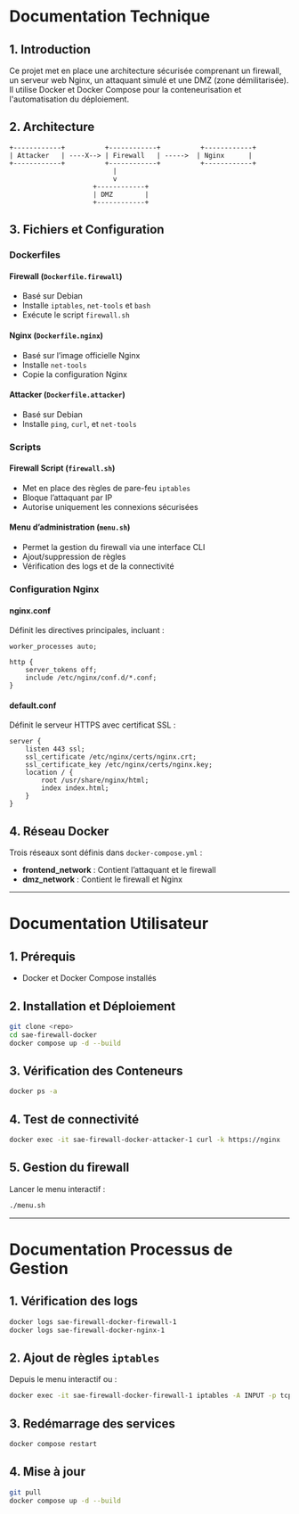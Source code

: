 # Documentation Technique

## 1. Introduction
Ce projet met en place une architecture sécurisée comprenant un firewall, un serveur web Nginx, un attaquant simulé et une DMZ (zone démilitarisée). Il utilise Docker et Docker Compose pour la conteneurisation et l'automatisation du déploiement.

## 2. Architecture
```
+------------+          +------------+          +------------+
| Attacker   | ----X--> | Firewall   | ----->  | Nginx      |
+------------+          +------------+          +------------+
                          |
                          v
                     +------------+
                     | DMZ        |
                     +------------+
```


## 3. Fichiers et Configuration

### **Dockerfiles**

#### **Firewall** (`Dockerfile.firewall`)
- Basé sur Debian
- Installe `iptables`, `net-tools` et `bash`
- Exécute le script `firewall.sh`

#### **Nginx** (`Dockerfile.nginx`)
- Basé sur l’image officielle Nginx
- Installe `net-tools`
- Copie la configuration Nginx

#### **Attacker** (`Dockerfile.attacker`)
- Basé sur Debian
- Installe `ping`, `curl`, et `net-tools`

### **Scripts**

#### **Firewall Script** (`firewall.sh`)
- Met en place des règles de pare-feu `iptables`
- Bloque l’attaquant par IP
- Autorise uniquement les connexions sécurisées

#### **Menu d’administration** (`menu.sh`)
- Permet la gestion du firewall via une interface CLI
- Ajout/suppression de règles
- Vérification des logs et de la connectivité

### **Configuration Nginx**

#### **nginx.conf**
Définit les directives principales, incluant :
```nginx
worker_processes auto;

http {
    server_tokens off;
    include /etc/nginx/conf.d/*.conf;
}
```

#### **default.conf**
Définit le serveur HTTPS avec certificat SSL :
```nginx
server {
    listen 443 ssl;
    ssl_certificate /etc/nginx/certs/nginx.crt;
    ssl_certificate_key /etc/nginx/certs/nginx.key;
    location / {
        root /usr/share/nginx/html;
        index index.html;
    }
}
```

## 4. Réseau Docker
Trois réseaux sont définis dans `docker-compose.yml` :
- **frontend_network** : Contient l’attaquant et le firewall
- **dmz_network** : Contient le firewall et Nginx

---

# Documentation Utilisateur

## 1. Prérequis
- Docker et Docker Compose installés

## 2. Installation et Déploiement
```sh
git clone <repo>
cd sae-firewall-docker
docker compose up -d --build
```

## 3. Vérification des Conteneurs
```sh
docker ps -a
```

## 4. Test de connectivité
```sh
docker exec -it sae-firewall-docker-attacker-1 curl -k https://nginx
```

## 5. Gestion du firewall
Lancer le menu interactif :
```sh
./menu.sh
```

---

# Documentation Processus de Gestion

## 1. Vérification des logs
```sh
docker logs sae-firewall-docker-firewall-1
docker logs sae-firewall-docker-nginx-1
```

## 2. Ajout de règles `iptables`
Depuis le menu interactif ou :
```sh
docker exec -it sae-firewall-docker-firewall-1 iptables -A INPUT -p tcp --dport 8080 -j ACCEPT
```

## 3. Redémarrage des services
```sh
docker compose restart
```

## 4. Mise à jour
```sh
git pull
docker compose up -d --build
```


